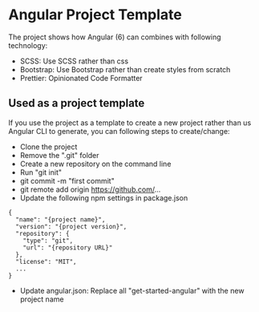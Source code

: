 # Angular Project Template

The project shows how Angular (6) can combines with following technology:
* SCSS: Use SCSS rather than css
* Bootstrap: Use Bootstrap rather than create styles from scratch
* Prettier: Opinionated Code Formatter

## Used as a project template

If you use the project as a template to create a new project rather than us Angular CLI to generate, you can following steps to create/change:
* Clone the project
* Remove the ".git" folder
* Create a new repository on the command line
 * Run "git init"
 * git commit -m "first commit"
 * git remote add origin https://github.com/...
* Update the following npm settings in package.json
```
{
  "name": "{project name}",
  "version": "{project version}",
  "repository": {
    "type": "git",
    "url": "{repository URL}"
  },
  "license": "MIT",
  ...
}
``` 
* Update angular.json: Replace all "get-started-angular" with the new project name